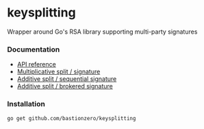 # keysplitting
Wrapper around Go's RSA library supporting multi-party signatures

### Documentation
  - [API reference](https://pkg.go.dev/github.com/bastionzero/keysplitting#section-documentation)
  - [Multiplicative split / signature ](https://github.com/bastionzero/keysplitting/blob/master/examples/multiplicative.go)
  - [Additive split / sequential signature](https://github.com/bastionzero/keysplitting/blob/master/examples/additive_sequential.go)
  - [Additive split / brokered signature](https://github.com/bastionzero/keysplitting/blob/master/examples/additive_broker.go)

### Installation

    go get github.com/bastionzero/keysplitting